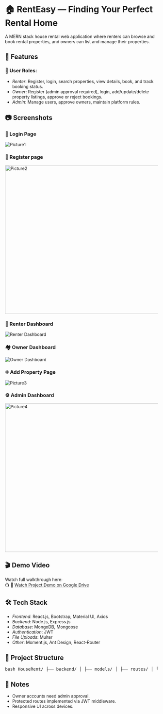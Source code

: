 # 🏠 RentEasy — Finding Your Perfect Rental Home

A MERN stack house rental web application where renters can browse and book rental properties, and owners can list and manage their properties.


## 🚀 Features

### 👤 User Roles:
- *Renter*: Register, login, search properties, view details, book, and track booking status.
- *Owner*: Register (admin approval required), login, add/update/delete property listings, approve or reject bookings.
- *Admin*: Manage users, approve owners, maintain platform rules.

## 📷 Screenshots

### 🔐 Login Page
![Picture1](https://github.com/user-attachments/assets/d45cd340-f39f-44e4-9879-d74113e2093d)



### 🔐 Register page
<img width="1014" height="490" alt="Picture2" src="https://github.com/user-attachments/assets/375c4aec-75c0-42e5-8701-6a5754acf5e5" />


### 📝 Renter Dashboard
![Renter Dashboard](https://github.com/user-attachments/assets/a8cc1c0f-3273-4b8b-86fb-334fe1ab96a9)


### 🏘 Owner Dashboard
![Owner Dashboard](https://github.com/user-attachments/assets/59345265-2005-43e4-87d1-d2da59bc5cb3)


### ➕ Add Property Page
![Picture3](https://github.com/user-attachments/assets/3ee7ced4-7f37-4c65-96a7-9540d7b1f2a0)



### ⚙ Admin Dashboard
<img width="1032" height="490" alt="Picture4" src="https://github.com/user-attachments/assets/1497c69e-3fde-4bb3-8ada-6989ab71f4db" />



## 🎬 Demo Video

Watch full walkthrough here:  
📺 🎥 [Watch Project Demo on Google Drive](https://drive.google.com/file/d/1ak-nydztFDZy3x0H9J-RUkmaiUFJJllE/view?usp=drive_link)


## 🛠 Tech Stack

- *Frontend*: React.js, Bootstrap, Material UI, Axios
- *Backend*: Node.js, Express.js
- *Database*: MongoDB, Mongoose
- *Authentication*: JWT
- *File Uploads*: Multer
- *Other*: Moment.js, Ant Design, React-Router


## 📁 Project Structure

<pre lang="markdown">bash HouseRent/ ├── backend/ │ ├── models/ │ ├── routes/ │ └── server.js ├── frontend/ │ ├── public/ │ ├── src/ │ ├── pages/ │ ├── components/ │ └── App.js, index.js ├── screenshots/ │ └── *.png (all demo screenshots) ├── .env └── README.md </pre>



## 📌 Notes

- Owner accounts need admin approval.
- Protected routes implemented via JWT middleware.
- Responsive UI across devices.
